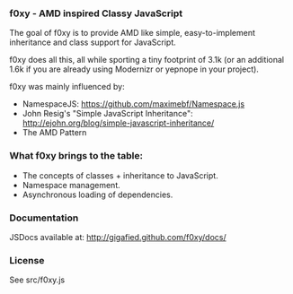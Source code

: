 ### f0xy - AMD inspired Classy JavaScript

The goal of f0xy is to provide AMD like simple, easy-to-implement inheritance and class support for JavaScript.

f0xy does all this, all while sporting a tiny footprint of 3.1k (or an additional 1.6k if you are already using Modernizr or yepnope in your project).

f0xy was mainly influenced by:

- NamespaceJS: https://github.com/maximebf/Namespace.js
- John Resig's "Simple JavaScript Inheritance": http://ejohn.org/blog/simple-javascript-inheritance/
- The AMD Pattern

### What f0xy brings to the table:

- The concepts of classes + inheritance to JavaScript.
- Namespace management.
- Asynchronous loading of dependencies.


### Documentation

JSDocs available at: http://gigafied.github.com/f0xy/docs/

### License

See src/f0xy.js